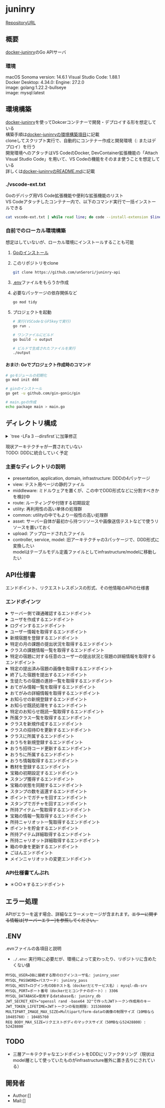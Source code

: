 # juninry

[RepositoryURL](https://github.com/unSerori/juninry-api)

## 概要

[docker-juninry](https://github.com/unSerori/docker-juninry)のGo APIサーバ

### 環境

macOS Sonoma version: 14.6.1
Visual Studio Code: 1.88.1  
Docker Desktop: 4.34.0: Engine: 27.2.0  
image: golang:1.22.2-bullseye  
image: mysql:latest

## 環境構築

[docker-juninry](https://github.com/unSerori/docker-juninry)を使ってDokcerコンテナーで開発・デプロイする形を想定している  
構築手順は[docker-juninryの環境構築項目](https://github.com/unSerori/docker-juninry/blob/main/README.md#環境構築)に記載  
cloneしてスクリプト実行で、自動的にコンテナー作成と開発環境（: またはデプロイ）を行う  
開発環境へのアタッチはVS CodeのDocker, DevContainer拡張機能の「Attach Visual Studio Code」を用いて、VS Codeの機能をそのまま使うことを想定している  
詳しくは[docker-juninryのREADME.md](https://github.com/unSerori/docker-juninry/blob/main/README.md)に記載

### ./vscode-ext.txt

Goのデバッグ用VS Code拡張機能や便利な拡張機能のリスト  
VS Codeアタッチしたコンテナー内で、以下のコマンド実行で一括インストールできる

```bash
cat vscode-ext.txt | while read line; do code --install-extension $line; done
```

### 自前でのローカル環境構築

想定はしていないが、ローカル環境にインストールすることも可能

1. [Goのインストール](https://go.dev/doc/install)
2. このリポジトリをclone

    ```bash
    git clone https://github.com/unSerori/juninry-api
    ```

3. [.env](#env)ファイルをもらうか作成
4. 必要なパッケージの依存関係など

    ```bash
    go mod tidy
    ```

5. プロジェクトを起動

    ```bash
    # 実行(VSCodeならF5keyで実行)
    go run .

    # ワンファイルにビルド
    go build -o output 

    # ビルドで生成されたファイルを実行
    ./output
    ```

#### おまけ: Goでプロジェクト作成時のコマンド

```bash
# goモジュールの初期化
go mod init ddd

# ginのインストール
go get -u github.com/gin-gonic/gin

# main.goの作成
echo package main > main.go
```

## ディレクトリ構成

<details>
  <summary>`tree -LFa 3 --dirsfirst`に加筆修正</summary>

```txt
./juninry-api
|-- .git/
|-- application/
|-- asset/
|-- common/
|   `-- logging/
|       |-- init.go
|       |-- log.go
|       `-- server.log
|-- controller/
|-- domain/
|-- infrastructure/
|   |-- model/
|   `--/
|-- middleware/
|-- model/
|-- presentation/
|-- route/
|   |-- dig.go
|   `-- router.go
|-- service/
|-- upload/
|   |-- homework/
|   |-- t_material/
|-- utility/
|   |-- auth/
|   |-- batch/
|   |-- config/
|   |-- custom/
|   |-- dip/
|   |-- scheduler/
|   |-- security/
|   `-- utility.go
|-- view/
|   `-- views/
|       |-- scripts/
|       |   `-- common.js
|       |-- styles/
|       |   `-- common.css
|       `-- index.html
|-- .env
|-- .gitignore
|-- README.md
|-- go.mod
|-- go.sum
|-- init.go
|-- main.go
|-- request.rest
`-- vscode-ext.txt
```

</details>

現状アーキテクチャが一貫されていない  
TODO: DDDに統合していく予定

### 主要なディレクトリの説明

- presentation, application, domain, infrastructure: DDDの4パッケージ
- view: テスト用ページの静的ファイル
- middleware: ミドルウェアを置くが、この中でDDD形式などに分割すべきかを検討中
- route: ルーティングや付随する初期設定
- utility: 再利用性の高い単体の処理群
- common: utilityの中でもより一般性の高い処理群
- asset: サーバー自体が最初から持つリソースや画像送信テストなどで使うリソースを置いておく
- upload: アップロードされたファイル
- controller, service, model: 旧アーキテクチャの3パッケージで、DDD形式に変換したい  
  modelはテーブルモデル定義ファイルとしてinfrastructure/modelに移動したい

## API仕様書

エンドポイント、リクエストレスポンスの形式、その他情報のAPIの仕様書

### エンドポインツ

<details>
  <summary>サーバー側で疎通確認するエンドポイント</summary>

- **URL:** `/v1/test/cfmreq`
- **メソッド:** GET
- **説明:** 鯖側でリクエストが受け取れたか確認できる。グループを作ったときの疎通を確かめたりする野に使う。
- **リクエスト:**
  - ヘッダー:
  - ボディ:

- **レスポンス:**
  - ステータスコード: 200 OK
    - ボディ:

      ```json
      {
        "srvResCode": "OK",
        "srvResData": {
          "message": "hello go server!"
        }
      }      
      ```

</details>

</details>

<details>
  <summary>ユーザを作成するエンドポイント</summary>

- **URL:** `/v1/users/register`
- **メソッド:** POST
- **説明:** 新規ユーザを登録。
- **リクエスト:**
  - ヘッダー:
    - `Content-Type`: application/json
  - ボディ:

    ```json
    {
      "userName": "test teacher",
      "userTypeId": 1,
      "mailAddress": "test-teacher@gmail.com",
      "password": "C@tt"
    }
    ```

- **レスポンス:**
  - ステータスコード: 201 Created
    - ボディ:

      ```json
      {
        "srvResMsg":  "Created",
        "srvResData": {
          "authenticationToken": "token@h",
        },
      }
      ```

</details>

<details>
  <summary>ログインするエンドポイント</summary>

- **URL:** `/v1/users/login`
- **メソッド:** POST
- **説明:** メアドとパスワードでログインし、トークンを取得する
- **リクエスト:**
- ヘッダー:
  - `Content-Type`: application/json
  - ボディ:

    ```json
    {
      "mailAddress": "test-pupil@gmail.com",
      "password": "C@tp"
    }
    ```

- **レスポンス:**
  - ステータスコード: 200 OK
  - ボディ:

    ```json
    {
      "srvResMsg":  "OK",
      "srvResData": {
        "authenticationToken": "token@hogeta"
      },
    }
    ```

</details>

<details>
  <summary>ユーザー情報を取得するエンドポイント</summary>

- **URL:** `/v1/auth/users/user`
- **メソッド:** GET
- **説明:** jwtから取得したidからユーザーを検索して情報を返す
- **リクエスト:**
  - ヘッダー:
    - `Content-Type`: application/json
    - `Authorization`: (string) 認証トークン

- **レスポンス:**
  - ステータスコード: ＊ステータスコード ステータス＊
    - ボディ:
      ＊さまざまな形式のレスポンスデータ（基本はJSON）＊

      ```json
      {
        "srvResMsg":  "Successful user get.",
        "srvResData": {
          "userData": {
            "userUUID": "3cac1684-c1e0-47ae-92fd-6d7959759224",
            "userName": "test pupil",
            "userTypeId": 2,
            "mailAddress": "test-pupil@gmail.com",
            "password": "$2a$10$8hJGyU235UMV8NjkozB7aeHtgxh39wg/ocuRXW9jN2JDdO/MRz.fW",
            "jwtUUID": "14dea318-8581-4cab-b233-995ce8e1a948",
            "ouchiUUID": null
          }
        }
      }
      ```

</details>

<details>
  <summary>新規宿題を登録するエンドポイント</summary>

- **URL:** `/v1/auth/users/homeworks/register`
- **メソッド:** POST
- **説明:** 教師権限を持つユーザーがクラスに対して宿題を登録する
- **リクエスト:**
  - ヘッダー:
    - `Content-Type`: application/json
    - `Authorization`: (string) 認証トークン
  - ボディ:

    ```json
    {
      "homeworkLimit": "2024-08-2T23:59:59Z",
      "classUUID": "09eba495-fe09-4f54-a856-9bea9536b661",
      "homeworkNote": "がんばってくださ～い＾＾",
      "teachingMaterialUUID": "978f9835-5a16-4ac0-8581-7af8fac06b4e",
      "startPage": 2,
      "pageCount": 8
    }
    ```

- **レスポンス:**
  - ステータスコード: 201 Created
    - ボディ:

      ```json
      {
      "srvResMsg":  "201",
      "srvResData": {
          "homeworkUUID": "6e8ad122-2ca9-453b-92ba-65edaf786ec2"
        },
      }
      ```

</details>

<details>
  <summary>特定の月の課題の提出状況を取得するエンドポイント</summary>

- **URL** `/v1/auth/users/homeworks/record?targetMonth=2025-01-01 00:00:00.000Z`
- **メソッド** GET
- **説明** 送られてきた特定の月の各日に設定されている課題の数と提出状況を返す
- **リクエスト**
  - ヘッダー:
    - Authorization: (string) 認証トークン

- **レスポンス**:
  - ステータスコード: 200 OK
    - ボディ:

      ```json
      {
        "srvResData": [
          {
            "limitDate": "2025-01-21T00:00:00Z",
            "submissionCount": 0,
            "homeworkCount": 2
          },,,
        ],
        "srvResMsg": "OK"
      }
      ```

  - ステータスコード: 403 Forbidden
    - ボディ:

      ```json
      {
        "srvResData": {},
        "srvResMsg": "Forbidden"
      }
      ```

</details>

<details>
  <summary>クラスの課題情報一覧を取得するエンドポイント</summary>

- **URL:** `/v1/auth/users/homeworks/upcoming`
- **メソッド:** GET
- **説明:** 自分が所属するクラスの期限が先のものを取得
- **リクエスト:**
  - ヘッダー:
    - Authorization: (string) 認証トークン

- **レスポンス:**
  - ステータスコード: 200 OK
    - ボディ:

      ```json
        {
          "srvResMsg": "OK",
          "srvResData": [
            {
              "homeworkLimit": "0001-01-01T00:00:00Z",
              "homeworkData": [
                {
                  "homeworkUUID": "a3579e71-3be5-4b4d-a0df-1f05859a7104",
                  "startPage": 24,
                  "pageCount": 2,
                  "homeworkNote": "がんばってくださ～い＾＾",
                  "teachingMaterialName": "漢字ドリル3",
                  "subjectId": 1,
                  "subjectName": "国語",
                  "teachingMaterialImageUUID": "a575f18c-d639-4b6d-ad57-a9d7a7f84575",
                  "className": "3-2 ふたば学級",
                  "submitStatus": 1  // 提出フラグ 1 提出 0 未提出
                },,,
              ]
            },,,
          ]
        }
      ```

</details>

<details>
  <summary>特定の宿題に対する任意のユーザーの提出状況と宿題の詳細情報を取得するエンドポイント</summary>

- **URL:** `/v1/auth/users/homeworks/{homework_uuid}`
- **メソッド:** GET
- **説明:** 特定の宿題の詳細情報を取得する。生徒はクエパラなしで自分の提出状況を、教師はクエパラ設定で特定生徒を、保護者は家庭内特定児童をクエパラで設定すると提出状況を見られる。
- **リクエスト:**
  - ヘッダー:
    - `Authorization`: (string) 認証トークン
  - パラメーター
    - パスパラメーター:
      - `homework_uuid`: 宿題リソースを指定するパラメーター
    - クエリパラメーター
      - `user_uuid`: どの自動ユーザーの宿題状況を確認するかのクエパラ
    - パラメーター例

      ```url
      /v1/auth/users/homeworks/a3579e71-3be5-4b4d-a0df-1f05859a7104?user_uuid=3cac1684-c1e0-47ae-92fd-6d7959759224
      ```

  リクエスト例

- **レスポンス:**
  - ステータスコード: 200 OK
    - ボディ:

      ```json
      {
        "srvResMsg":  "OK",
        "srvResData": {
          "teachingMaterialUUID": "978f9835-5a16-4ac0-8581-7af8fac06b4e",
          "teachingMaterialName": "漢字ドリル3",
          "subjectId": 1,
          "startPage": 2,
          "pageCount": 8,
          "submitStatus": true,  // or false
          "images": ["bbbbbbbb-a6ad-4059-809c-6df866e7c5e6.jpg, gggggggg-176f-4dea-bec0-21464f192869.jpg, rrrrrrrr-bb84-4565-9666-d53dfcb59dd3.jpg"]
        },
      }
      ```

</details>

<details>
  <summary>特定の提出済み宿題の画像を取得するエンドポイント</summary>

- **URL:** `/v1/auth/users/homeworks/{homework_uuid}/images/{image_file_name}`
- **メソッド:** GET
- **説明:** 特定の提出済み宿題に紐づいている画像を取得する。一枚取得なのでそれぞれの画像に対してGETすべき
- **リクエスト:**
  - ヘッダー:
    - `Authorization`: (string) 認証トークン

- **レスポンス:**
  - ステータスコード: 200 OK
    - ボディ:

      画像

</details>

<details>
  <summary>終了した宿題を提出するエンドポイント</summary>

- **URL:** `/v1/auth/users/homeworks/submit`
- **メソッド:** POST
- **説明:** 宿題を提出する
- **リクエスト:**
  - ヘッダー:
    - `Content-Type`: multipart/form-data
    - `Authorization`: (string) 認証トークン
  - ボディ: Form
    - Form Fields - 宿題のID
      - homeworkUUID: a3579e71-3be5-4b4d-a0df-1f05859a7104,
    - Files - 提出する宿題の画像
      - images: page_67.jpg
      - images: page_68.png

- **レスポンス:**
  - ステータスコード: 201 Created
    - ボディ:

      ```json
      {
        "srvResMsg":  "Created",
        "srvResData": {
        },
      }
      ```

</details>

<details>
  <summary>生徒たちの宿題の進捗一覧を取得するエンドポイント</summary>

- **URL:** `/v1/auth/users/homeworks/progress/{homework_uuid}`
- **メソッド:** GET
- **説明:** 教師が自分のクラスの宿題に対する生徒たちの進捗状況を一覧で取得する
- **リクエスト:**
  - ヘッダー:
    - `Authorization`: (string) 認証トークン

- **レスポンス:**
  - ステータスコード: 200 OK
    - ボディ:

      ```json
      // homework_uuid: a3579e71-3be5-4b4d-a0df-1f05859a7104
      {
        "srvResMsg":  "OK",
        "srvResData": {
          "progress": [
            {
              "userUUID": "3cac1684-c1e0-47ae-92fd-6d7959759224", // ID
              "userName": "test pupil", // 名前
              "classNumber": 1, // 出席番号
              "submitStatus": 1 // 提出状況 1 提出 0 未提出
            },
            {
              "userUUID": "cd09ac2f-4278-4fb0-a8bc-df7c2d9ef1fc", // ID
              "userName": "test pupil2go", // 名前
              "classNumber": , // 出席番号
              "submitStatus": 0 // 提出状況 1 提出 0 未提出
            },,,
          ]
        },
      }
      ```

</details>

<details>
  <summary>おてがみ情報一覧を取得するエンドポイント</summary>

- **URL:** `/v1/auth/users/notice/notices`
- **メソッド:** GET
- **説明:** 自分が所属するクラスのおてがみ情報一覧取得
- **リクエスト:**
  - ヘッダー:
    - `Content-Type`: application/json
    - `Authorization`: (string) 認証トークン

- **レスポンス:**
  - ステータスコード: 200 OK
    - ボディ:

      ```json
      {
        "srvResData": {
          "notices": [
            {
              "noticeUUID": "51e6807b-9528-4a4b-bbe2-d59e9118a70d",
              "noticeTitle": "【持ち物】おべんとうとぞうきん",
              "noticeDate": "2024-07-27T10:53:22Z",
              "userName": "test teacher",
              "classUUID": "09eba495-fe09-4f54-a856-9bea9536b661",
              "className": "3-2 ふたば学級",
              "readStatus": 0 ,// 未読: 0, 既読: 1, 対象外: null
              "pupilInfo": [
                {
                  "pupilUUID": "3cac1684-c1e0-47ae-92fd-6d7959759224",
                  "pupilName": "test pupil"
                }]
            },,,
          ]
        },
        "srvResMsg": "OK"
      }
      ```

  - ステータスコード: 403 Forbidden
    - ボディ:

      ```json
      {
        "srvResData": {},
        "srvResMsg": "Forbidden"
      }
      ```

  - ステータスコード: 404
    - ボディ:

      ```json
      {
        "srvResData": {},
        "srvResMsg": "Not Found"
      }
      ```

</details>

<details>
  <summary>おてがみの詳細情報を取得するエンドポイント</summary>

- **URL:** `/v1/auth/users/notices/{notice_uuid}`
- **メソッド:** GET
- **説明:** パスパラメーターで指定したおしらせの詳細情報を取得する
- **リクエスト:**
  - ヘッダー:
    - `Authorization`: (string) 認証トークン

- **レスポンス:**
  - ステータスコード: 200 OK
    - ボディ:

      ```json
      {
        "srvResData": {
          "noticeTitle": "【持ち物】習字道具必要です",
          "noticeExplanatory": "国語授業で習字を行いますので持たせていただくようお願いします",
          "noticeDate": "2024-07-16T00:45:47Z",
          "userName": "test teacher",
          "className": "3-2 ふたば学級",
          "classUUID": "09eba495-fe09-4f54-a856-9bea9536b661",
          "quotedNoticeUUID": "2097a7bb-5140-460d-807e-7173a51672bd",
          "readStatus": 0   // 未読: 0, 既読: 1, 対象外: null
        },
        "srvResMsg": "OK"
      }
      ```

</details>

<details>
  <summary>お知らせの新規登録するエンドポイント</summary>

- **URL:** `/v1/auth/users/notice/register`
- **メソッド:** POST
- **説明:** お知らせの新規登録をする
- **リクエスト:**
  - ヘッダー:
    - `Content-Type`: application/json
    - `Authorization`: (string) 認証トークン
  - ボディ:

    ```json
      {
        "srvResData": {
          "notices": {
            "noticeTitle": "【持ち物】習字道具必要です",
            "noticeDate": "2024-06-11T03:23:39Z",
            "noticeExplanatory": "国語授業で習字を行いますので持たせていただくようお願いします",
            "userUUID": "9efeb117-1a34-4012-b57c-7f1a4033adb9",
            "classUUID": "817f600e-3109-47d7-ad8c-18b9d7dbdf8b",
           }
        },
      }
    ```

- **レスポンス:**
  - ステータスコード: 200 Created
    - ボディ:

      ```json
      {
        "srvResData": {
          "authenticationToken": "トークン",
          "srvResMsg": "OK"
        },
      }
      ```

  - ステータスコード: 403 Forbidden
    - ボディ:

      ```json
      {
        "srvResData": {},
        "srvResMsg": "Forbidden"
      }
      ```

</details>

<details>
  <summary>お知らせ既読処理をするエンドポイント</summary>

- **URL:** `/v1/auth/users/notices/read/{notice_uuid}`
- **メソッド:** POST
- **説明:** notice_read_statusにデータを追加する
- **リクエスト:**
  - ヘッダー:
    - `Authorization`: (string) 認証トークン

- **レスポンス:**
  - ステータスコード: 200 OK
    - ボディ:
  
      ```json
      {
        "srvResData": {},
        "srvResMsg": "OK" 
      }
      ```

<details>
  <summary>クラスメイトを取得するエンドポイント</summary>

- **URL:** `/＊エンドポイントパス＊`
- **メソッド:** GET
- **説明:** 自分のクラスのクラスメイトを取得
- **リクエスト:**
  - ヘッダー:
    - `Authorization`: (string) 認証トークン
    - `Content-Type`: application/json

- **レスポンス:**
  - ステータスコード: ステータスコード: 200 OK
    - ボディ:

      ```json
      {
        "srvResData": [
            {
              "className": "3-2 ふたば学級",
              "juniorData": [
                {
                  "userUUID": "3cac1684-c1e0-47ae-92fd-6d7959759224",
                  "userName": "test pupil",
                  "genderId": 1,
                  "studentNumber": null // 数字 or null
                }
              ]
            }
        ],
        "srvResMsg": "OK"
      }
      ```

</details>

</details>

<details>
  <summary>特定のお知らせ既読一覧取得するエンドポイント</summary>

- **URL:** `/v1/auth/users/notices/status/{notice_uuid}`
- **メソッド:** GET
- **説明:** 先生が特定のお知らせの生徒の既読情報を取得する
- **リクエスト:**
  - ヘッダー:
    - `Authorization`: (string) 認証トークン

- **レスポンス:**
  - ステータスコード: 200　OK
    - ボディ:

      ```json
      {
        "srvResData": [
        {
          "StudentNo": 0,   //定義がないので0デス
          "UserName": "test oooo",
          "GenderCode": null, //定義がないのでnullです 
          "ReadStatus": 0
        }
        ],
        "srvResMsg": "Successful noticeStatus get."
      }
      ```

</details>

<details>
  <summary>所属クラス一覧を取得するエンドポイント</summary>

- **URL:** `/v1/auth/users/classes/affiliations`
- **メソッド:** GET
- **説明:** 子供、教師は自身の所属するクラスを、親は子供たちの所属するクラスの一覧を取得
- **リクエスト:**
  - ヘッダー:
    - `Content-Type`: application/json

- **レスポンス:**
  - ステータスコード: 200
    - ボディ:

    ```json
    {
      "srvResData": {
        "classes": [
          {
            "classUUID": "09eba495-fe09-4f54-a856-9bea9536b661",
            "className": "3-2 ふたば学級"
          },,,
        ]
      },
      "srvResMsg": "OK"
    }
    ```

  - ステータスコード: 404
    - ボディ:

    ```json
    {
      "srvResData": {},
      "srvResMsg": "Not Found"
    }
    ```

</details>

<details>
  <summary>クラスを新規作成するエンドポイント</summary>

- **URL:** `/v1/auth/users/classes/register`
- **メソッド:** POST
- **説明:** クラスを新規作成し、招待コードを発行する。新規作成を行なったユーザーはクラスに所属する。
- **リクエスト:**
  - ヘッダー:
    - `Authorization`: (string) 認証トークン
    - `Content-Type`: application/json
  - ボディ:

    ```json
    {
      "className": "クラスを立てる"
    }
    ```

- **レスポンス:**
  - ステータスコード: 201 OK
    - ボディ:

      ```json
      {
      "srvResData": {
        "ouchiUUID": "fe9462d6-bd7e-4b04-8b6a-785e9231b4d5",
        "ouchiName": "テスト家",
        "inviteCode": "009574",
        "validUntil": "2024-07-16T13:44:02.603671112Z"
      },
      "srvResMsg": "Created"
      }
      ```

  - ステータスコード: 403 Forbidden
    - ボディ:

      ```json
      {
        "srvResMsg": "Forbidden",
        "srvResData": {}
      }
      ```

</details>

<details>
  <summary>クラスの招待IDを更新するエンドポイント</summary>

- **URL:** `v1/auth/users/classes/refresh/{class_uuid}`
- **メソッド:** PUT
- **説明:** クラスの招待IDを更新する
- **リクエスト:**
  - ヘッダー:
    - `Authorization`: (string) 認証トークン
- **レスポンス:**
  - ステータスコード: 200 OK
    - ボディ:

      ```json
      {
        "srvResData": {
          "classUUID": "53faea61-ae69-45e9-8b66-73481f9ca879",
          "className": "最新のクラス",
          "inviteCode": "7895",
          "validUntil": "2024-07-04T03:15:25Z"
        },
        "srvResMsg": "Created"
      }
      ```

  - ステータスコード: 403 Forbidden
    - ボディ:

      ```json
      {
        "srvResMsg": "Forbidden",
        "srvResData": {}
      }
      ```

  - ステータスコード: 404 Not Found
    - ボディ:

      ```json
        {
          "srvResData": {},
          "srvResMsg": "Not Found"
        }
        ```

</details>

<details>
  <summary>クラスに所属するエンドポイント</summary>

- **URL:** `/v1/auth/users/classes/join/:invite_code`
- **メソッド:** POST
- **説明:** クラスに生徒、職員を所属させる。
- **リクエスト:**
  - ヘッダー:
    - `Authorization`: (string) 認証トークン
    - `Content-Type`: application/json
  - ボディ: ※任意

    ```json
      "studentNumber": 20
    ```

- **レスポンス:**
  - ステータスコード: 200 OK
    - ボディ:

    ```json
    {
      "srvResData": {
        "className": "ゆるふわ"
      },
      "srvResMsg": "OK"
    }
    ```

  - ステータスコード: 409 Conflict
    - ボディ:

    ```json
    {
      "srvResData": {},
      "srvResMsg": "Conflict"
    }
    ```

  - ステータスコード: 403 Forbidden
    - ボディ:

    ```json
    {
      "srvResData": {},
      "srvResMsg": "Forbidden"
    }
    ```

</details>

<details>
  <summary>おうちを新規登録するエンドポイント</summary>

- **URL:** `/v1/auth/users/ouchies/register`
- **メソッド:** POST
- **説明:** おうちを新規作成し、招待コードを発行する。新規作成を行なったユーザーはおうちに所属する。
- **リクエスト:**
  - ヘッダー:
    - `Authorization`: (string) 認証トークン
    - `Content-Type`: application/json
  - ボディ:

    ```json
    {
      "ouchiName": "おうちを立てる"
    }
    ```

</details>

<details>
  <summary>おうち招待コード更新するエンドポイント</summary>

- **URL:** `/v1/auth/users/ouchies/refresh/{ouchi_uuid}`
- **メソッド:** PUT
- **説明:** おうち招待コードの更新
- **リクエスト:**
  - ヘッダー:
    - `Authorization`: (string) 認証トークン
  
- **レスポンス:**
  - ステータスコード: 201 Created
    - ボディ:

      ```json
      {
        "srvResData": {
          "ouchiUUID": "6fd7caf3-9ec9-4487-917e-f0fa75fb5ad2",
          "ouchiName": "テスト3家",
          "inviteCode": "007019",
          "validUntil": "2024-07-17T05:31:39.384195368Z"
        },
        "srvResMsg": "Created"
      }
      ```

</details>

<details>
  <summary>おうちに所属するエンドポイント</summary>

- **URL:** `/v1/auth/users/ouchies/join/{invite_code}`
- **メソッド:** POST
- **説明:** ユーザにouchiUuidを付与する
- **リクエスト:**
  - ヘッダー:
    - `Authorization`: (string) 認証トークン

- **レスポンス:**
  - ステータスコード: 200 OK
    - ボディ:

      ```json
        {
          "srvResData": {
            "ouchiName": "テスト3家"
          },
          "srvResMsg": "OK"
        }      
      ```

</details>

<details>
  <summary>おうち情報取得するエンドポイント</summary>

- **URL:** `/v1/auth/users/ouchies/info`
- **メソッド:** GET
- **説明:** おうち名、おうちに所属している人全員を取得する
- **リクエスト:**
  - `Authorization`: (string) 認証トークン

- **レスポンス:**
  - ステータスコード: 200　OK
    - ボディ:

      ```json
      {
        "srvResData": {
          "ouchiUUID": "2e17a448-985b-421d-9b9f-62e5a4f28c49",
          "ouchiName": "piyonaka家",
          "ouchiMembers": [
            {
              "userUUID": "868c0804-cf1b-43e2-abef-08f7ef58fcd0",
              "userName": "test parent",
              "userTypeId": 3,
              "genderId": 0
            },
            {
              "userUUID": "3cac1684-c1e0-47ae-92fd-6d7959759224",
              "userName": "test pupil",
              "userTypeId": 2,
              "genderId": 1
            }
          ]
        },
        "srvResMsg": "OK"
      }      
      ```

</details>

<details>
  <summary>教材を登録するエンドポイント</summary>

- **URL:** `/v1/auth/users/t_materials/register`
- **メソッド:** POST
- **説明:** 教師ユーザーが教科をもとに教材をクラスに登録する
- **リクエスト:**
  - ヘッダー:
    - `Authorization`: (string) 認証トークン
    - `Content-Type`: multipart/form-data
  - ボディ: Form
    - Form Fields - 教材の情報
      - teachingMaterialName: リピート2
      - subjectId: 4
      - classUUID: 09eba495-fe09-4f54-a856-9bea9536b661
    - Files - 教材の画像
      - images: repeat_2.jpg

- **レスポンス:**
  - ステータスコード: 201 Created
    - ボディ:

      ```json
      {
        "srvResMsg":  "Created.",
        "srvResData": {
          "teachingMaterialUUID": "95af0199-3692-40af-b68f-a76e46cfad95"
        },
      }
      ```

</details>

<details>
  <summary>宝箱の初期設定するエンドポイント</summary>

- **URL:** `/v1/hardwares/initalize`
- **メソッド:** POST
- **説明:** 宝箱の端末を登録する
- **リクエスト:**
  - ヘッダー:
  - ボディ:
- **レスポンス:**
  - ステータスコード: 201 Created
    - ボディ:

      ```json
      {
        "srvResMsg":  "Created",
        "srvResData": {
          "hardUUID": "ad82143b-a53e-436a-9f27-cfa04db541a5"
        },
      }
      ```

</details>

<details>
  <summary>スタンプ獲得するエンドポイント</summary>

- **URL:** `/v1/auth/users/ouchies/rewards/nyariots/stamps/acquisiton`
- **メソッド:** PUT
- **説明:** スタンプを獲得する
- **リクエスト:**
  - ヘッダー:
    - `Authorization`: (string) 認証トークン

- **レスポンス:**
  - ステータスコード: 200 OK
    - ボディ:

      ```json
      {
        "srvResMsg":  "OK",
        "srvResData": {
         "stampCount": ,
        },
      }
      ```

</details>

<details>
  <summary>宝箱の状態を同期するエンドポイント</summary>

- **URL:** `/v1/auth/hardwares/boxes/sync`
- **メソッド:** PUT
- **説明:** ロングポーリングで宝箱の状態確認し、変更があったら更新する
- **リクエスト:**
  - ヘッダー:
    - `Content-Type`: application/json
  - ボディ:
- **リクエスト:**
  - ボディ:

      ```json
      {
        "hardUUID": ,
        "hardName": ,
        "iconId": ,
        "deposit": ,
        "status": ,
        "rewardPoint": ,
        "rewardUUID": ,
      }
      ```

- **レスポンス:**
  - ステータスコード: 200 OK
    - ボディ:

      ```json
      {
        "srvResMsg":  "OK",
        "srvResData": {
                    "hardUUID": ,
          "hardName": ,
          "iconId": ,
          "deposit": ,
          "status": ,
          "rewardPoint": ,
          "rewardUUID": ,
        },
      }
      ```

</details>

<details>
  <summary>スタンプの数を返還するエンドポイント</summary>

- **URL:** `/v1/auth/users/ouchies/rewards/nyariot/stamps`
- **メソッド:** GET
- **説明:** 現在のスタンプの数を返す
- **リクエスト:**
  - ヘッダー:
    - `Authorization`: (string) 認証トークン

- **レスポンス:**
  - ステータスコード: 200 OK
    - ボディ:

      ```json
      {
        "srvResMsg":  "OK",
        "srvResData": {
         "stampCount": ,
        },
      }
      ```

</details>

<details>
  <summary>ポイントでガチャを回すエンドポイント</summary>

- **URL:** `/v1/auth/users/ouchies/rewards/nyariot/points/gacha`
- **メソッド:** GET
- **説明:** ポイントでガチャを回す
- **リクエスト:**
  - ヘッダー:
    - `Authorization`: (string) 認証トークン
    - `Content-Type`: application/json
  - ボディ:

    ```json
    {
      "times": ,
    }
    ```

- **レスポンス:**
  - ステータスコード: 200 OK
    - ボディ:

      ```json
      {
        "srvResMsg":  "OK",
        "srvResData": {
          "itemUUID": ,
          "itemName": ,
          "itemImg": ,
          "rarity": ,
          "detail": ,
        },
      }
      ```

</details>

<details>
  <summary>スタンプでガチャを回すエンドポイント</summary>

- **URL:** `/v1/auth/users/ouchies/rewards/nyairot/stamps/gacha`
- **メソッド:** GET
- **説明:** スタンプでガチャを回す
- **リクエスト:**
  - ヘッダー:
    - `Authorization`: (string) 認証トークン

- **レスポンス:**
  - ステータスコード: 200 OK
    - ボディ:
      ```json

      {
        "srvResMsg":  "OK",
        "srvResData": {
          "itemUUID": ,
          "itemName": ,
          "itemImg": ,
          "rarity": ,
          "detail": ,
        },
      }
      ```

</details>

<details>
  <summary>所持アイテム一覧取得するエンドポイント</summary>

- **URL:** `/v1/auth/users/ouchies/rewards/nyariots/items`
- **メソッド:** GET
- **説明:** 所持しているアイテム一覧を取得する
- **リクエスト:**
  - ヘッダー:
    - `Authorization`: (string) 認証トークン

- **レスポンス:**
  - ステータスコード: 200 OK
    - ボディ:

      ```json
      {
        "srvResMsg":  "OK",
        "srvResData": {
                    "itemUUID": ,
          "itemName": ,
          "itemImg": ,
          "rarity": ,
          "detail": ,
          "satityDegrees": ,

        },
      }
      ```

</details>

<details>
  <summary>宝箱の情報一覧取得するエンドポイント</summary>

- **URL:** `/v1/auth/users/ouchies/rewaord/boxes`
- **メソッド:** 宝箱の中身を取得する
- **説明:** GET
- **リクエスト:**
  - ヘッダー:
  - ボディ:

- **レスポンス:**
  - ステータスコード: 200 OK
    - ボディ:

      ```json
      {
        "srvResMsg":  "OK",
        "srvResData": {
          "hardUUID": ,
          "hardName": ,
          "deposit": ,
          "status": ,
          "rewardUUID": ,
        },
      }
      ```

</details>

<details>
  <summary>所持ニャリオット一覧取得するエンドポイント</summary>

- **URL:** `/v1/auth/users/ouchies/rewards/nyariots`
- **メソッド:** GET
- **説明:** 所持しているニャリオット一覧を取得する
- **リクエスト:**
  - ヘッダー:
    - `Authorization`: (string) 認証トークン
- **レスポンス:**
  - ステータスコード: 200 OK
    - ボディ:

      ```json
      {
        "srvResMsg":  "OK",
        "srvResData": {
          "itemUUID": ,
          "itemName": ,
          "itemImg": ,
          "rarity": ,
          "detail": ,
          "talk": ,
        },
      }
      ```

</details>

<details>
  <summary>ポイントを貯金するエンドポイント</summary>

- **URL:** `/v1/auth/users/ouchies/rewaord/boxes`
- **メソッド:** ポイントを箱に貯める
- **説明:** PUT
- **リクエスト:**
  - ヘッダー:
    - `Content-Type`: application/json
  - ボディ:

    ```json
      {
        "addPint": ,
      }
    ```

- **レスポンス:**
  - ステータスコード: 200 OK
    - ボディ:

      ```json
      {
        "srvResMsg":  "OK",
        "srvResData": {
        },
      }
      ```

</details>

<details>
  <summary>所持アイテム詳細取得するエンドポイント</summary>

- **URL:** `/v1/auth/users/ouchies/rewards/nyariot/itmes/{item_uuid}`
- **メソッド:** GET
- **説明:** パスパラメーターで指定したアイテムの詳細情報を取得する
- **リクエスト:**
  - ヘッダー:
    - `Authorization`: (string) 認証トークン

- **レスポンス:**
  - ステータスコード: 200 OK
    - ボディ:

      ```json
      {
        "srvResMsg":  "OK",
        "srvResData": {
          "itemUUID": ,
          "itemName": ,
          "itemImg": ,
          "rarity": ,
          "detail": ,
          "satityDegrees": ,
        },
      }
      ```

</details>

<details>
  <summary>所持ニャリオット詳細取得するエンドポイント</summary>

- **URL:** `/v1/auth/users/ouchies/rewards/nyariots/{nyariot_uuid}`
- **メソッド:** GET
- **説明:** パスパラメーターで指定したニャリオットの詳細情報を取得する
- **リクエスト:**
  - ヘッダー:
    - `Authorization`: (string) 認証トークン

- **レスポンス:**
  - ステータスコード: 200 OK
    - ボディ:

      ```json
      {
        "srvResMsg":  "OK",
        "srvResData": {
          "itemUUID": ,
          "itemName": ,
          "itemImg": ,
          "rarity": ,
          "detail": ,
          "talk": ,
        },
      }
      ```

</details>

<details>
  <summary>箱の中身を更新するエンドポイント</summary>

- **URL:** `/v1/auth/users/ouchies/rewaord/boxes/{hard_uuid}`
- **メソッド:** 箱の中身を更新する
- **説明:** PUT
- **リクエスト:**
  - ヘッダー:
    - `Content-Type`: application/json
  - ボディ:

      ```json
      {
        "hardUUID": ,
        "hardName": ,
        "iconId": ,
        "status": ,
        "rewardPoint": ,
        "rewardUUID": ,
      }
      ```

- **レスポンス:**
  - ステータスコード: 200 OK
    - ボディ:

      ```json
      {
        "srvResMsg":  "OK",
        "srvResData": {
        },
      }
      ```

</details>

<details>
  <summary>ごはんエンドポイント</summary>

- **URL:** `/v1/auth/users/ouchies/rewards/nyariot/meal`
- **メソッド:** PUT
- **説明:** ニャリオットの満腹度を増加させる
- **リクエスト:**
  - ヘッダー:
    - `Authorization`: (string) 認証トークン
    - `Content-Type`: application/json
  - ボディ:

    ```json
    {
      "itemUUID": ,
    }
    ```

- **レスポンス:**
  - ステータスコード: 200 OK
    - ボディ:

      ```json
      {
        "srvResMsg":  "OK",
        "srvResData": {
          "satityDegrees": ,
          "talk": ,
        },
      }
      ```

</details>

<details>
  <summary>メインニャリオットの変更エンドポイント</summary>

- **URL:** `/v1/auth/users/ouchies/rewards/nyariots/chang`
- **メソッド:** PUT
- **説明:** 所持しているニャリオットの中から表示するニャリオットを変更する
- **リクエスト:**
  - ヘッダー:
    - `Authorization`: (string) 認証トークン
    - `Content-Type`: application/json
  - ボディ:

    ```json
    {
      "nyariotUUID": ,
    }
    ```

- **レスポンス:**
  - ステータスコード: 200 OK
    - ボディ:

      ```json
      {
        "srvResMsg":  "changed",
        "srvResData": {
          "nyariotUUID": ,
        },
      }
      ```

</details>

### API仕様書てんぷれ

<details>
  <summary>＊○○＊するエンドポイント</summary>

- **URL:** `/＊エンドポイントパス＊`
- **メソッド:** ＊HTTPメソッド名＊
- **説明:** ＊○○＊
- **リクエスト:**
  - ヘッダー:
    - `＊HTTPヘッダー名＊`: ＊HTTPヘッダー値＊
  - ボディ:
    ＊さまざまな形式のボディ値＊

- **レスポンス:**
  - ステータスコード: ＊ステータスコード ステータスメッセージ＊
    - ボディ:
      ＊さまざまな形式のレスポンスデータ（基本はJSON）＊

      ```json
      {
        "srvResMsg":  "レスポンスステータスメッセージ",
        "srvResData": {
        
        },
      }
      ```

</details>

## エラー処理

APIがエラーを返す場合、詳細なエラーメッセージが含まれます。~~エラーに関する情報は[サーバーエラー]を参照してください。~~

## .ENV

.evnファイルの各項目と説明

- `./.env`: 実行時に必要だが、環境によって変わったり、リポジトリに含めたくない値

```env:.env
MYSQL_USER=DBに接続する際のログインユーザ名: juninry_user
MYSQL_PASSWORD=パスワード: juninry_pass
MYSQL_HOST=ログイン先のDBホスト名（dockerだとサービス名）: mysql-db-srv
MYSQL_PORT=ポート番号（dockerだとコンテナのポート）: 3306
MYSQL_DATABASE=使用するdatabase名: juninry_db
JWT_SECRET_KEY="openssl rand -base64 32"で作ったJWTトークン作成用のキー
JWT_TOKEN_LIFETIME=JWTトークンの有効期限: 315360000
MULTIPART_IMAGE_MAX_SIZE=Multipart/form-dataの画像の制限サイズ（10MBなら10485760）: 10485760
REQ_BODY_MAX_SIZE=リクエストボディのマックスサイズ（50MBなら52428800）: 52428800
```

## TODO

- 三層アーキテクチャなエンドポイントをDDDにリファクタリング（現状はmodel層として使っていたものがinfrastructure層外に置き去りにされている）

## 開発者

- Author:[]
- Mail:[]

